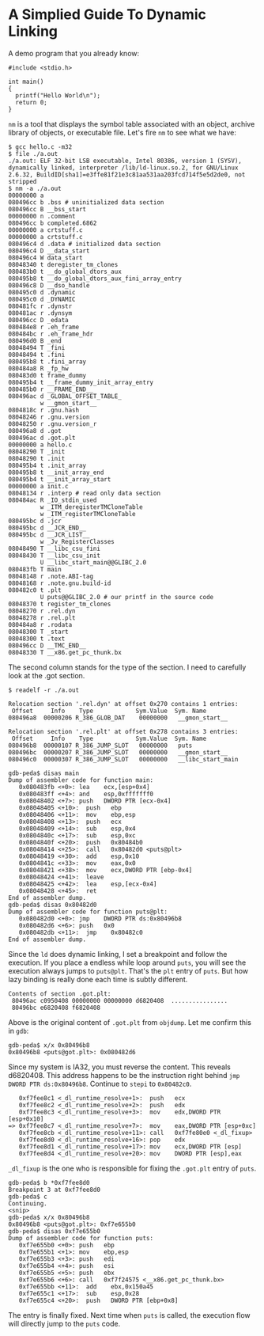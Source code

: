 # A Simplied Guide To Dynamic Linking

A demo program that you already know:

```
#include <stdio.h>

int main()
{
  printf("Hello World\n");
  return 0;
}
```

`nm` is a tool that displays the symbol table associated with an object, archive library of objects, or executable file. Let's fire `nm` to see what we have:

```
$ gcc hello.c -m32
$ file ./a.out
./a.out: ELF 32-bit LSB executable, Intel 80386, version 1 (SYSV), dynamically linked, interpreter /lib/ld-linux.so.2, for GNU/Linux 2.6.32, BuildID[sha1]=e3ffe81f21e3c81aa531aa203fcd714f5e5d2de0, not stripped
$ nm -a ./a.out
00000000 a
080496cc b .bss # uninitialized data section
080496cc B __bss_start
00000000 n .comment
080496cc b completed.6862
00000000 a crtstuff.c
00000000 a crtstuff.c
080496c4 d .data # initialized data section
080496c4 D __data_start
080496c4 W data_start
08048340 t deregister_tm_clones
080483b0 t __do_global_dtors_aux
080495b8 t __do_global_dtors_aux_fini_array_entry
080496c8 D __dso_handle
080495c0 d .dynamic
080495c0 d _DYNAMIC
080481fc r .dynstr
080481ac r .dynsym
080496cc D _edata
080484e8 r .eh_frame
080484bc r .eh_frame_hdr
080496d0 B _end
08048494 T _fini
08048494 t .fini
080495b8 t .fini_array
080484a8 R _fp_hw
080483d0 t frame_dummy
080495b4 t __frame_dummy_init_array_entry
080485b0 r __FRAME_END__
080496ac d _GLOBAL_OFFSET_TABLE_
         w __gmon_start__
0804818c r .gnu.hash
08048246 r .gnu.version
08048250 r .gnu.version_r
080496a8 d .got
080496ac d .got.plt
00000000 a hello.c
08048290 T _init
08048290 t .init
080495b4 t .init_array
080495b8 t __init_array_end
080495b4 t __init_array_start
00000000 a init.c
08048134 r .interp # read only data section
080484ac R _IO_stdin_used
         w _ITM_deregisterTMCloneTable
         w _ITM_registerTMCloneTable
080495bc d .jcr
080495bc d __JCR_END__
080495bc d __JCR_LIST__
         w _Jv_RegisterClasses
08048490 T __libc_csu_fini
08048430 T __libc_csu_init
         U __libc_start_main@@GLIBC_2.0
080483fb T main
08048148 r .note.ABI-tag
08048168 r .note.gnu.build-id
080482c0 t .plt
         U puts@@GLIBC_2.0 # our printf in the source code
08048370 t register_tm_clones
08048270 r .rel.dyn
08048278 r .rel.plt
080484a8 r .rodata
08048300 T _start
08048300 t .text
080496cc D __TMC_END__
08048330 T __x86.get_pc_thunk.bx
```

The second column stands for the type of the section. I need to carefully look at the .got section.

```
$ readelf -r ./a.out

Relocation section '.rel.dyn' at offset 0x270 contains 1 entries:
 Offset     Info    Type            Sym.Value  Sym. Name
080496a8  00000206 R_386_GLOB_DAT    00000000   __gmon_start__

Relocation section '.rel.plt' at offset 0x278 contains 3 entries:
 Offset     Info    Type            Sym.Value  Sym. Name
080496b8  00000107 R_386_JUMP_SLOT   00000000   puts
080496bc  00000207 R_386_JUMP_SLOT   00000000   __gmon_start__
080496c0  00000307 R_386_JUMP_SLOT   00000000   __libc_start_main
```

```
gdb-peda$ disas main
Dump of assembler code for function main:
   0x080483fb <+0>: lea    ecx,[esp+0x4]
   0x080483ff <+4>: and    esp,0xfffffff0
   0x08048402 <+7>: push   DWORD PTR [ecx-0x4]
   0x08048405 <+10>:  push   ebp
   0x08048406 <+11>:  mov    ebp,esp
   0x08048408 <+13>:  push   ecx
   0x08048409 <+14>:  sub    esp,0x4
   0x0804840c <+17>:  sub    esp,0xc
   0x0804840f <+20>:  push   0x80484b0
   0x08048414 <+25>:  call   0x80482d0 <puts@plt>
   0x08048419 <+30>:  add    esp,0x10
   0x0804841c <+33>:  mov    eax,0x0
   0x08048421 <+38>:  mov    ecx,DWORD PTR [ebp-0x4]
   0x08048424 <+41>:  leave
   0x08048425 <+42>:  lea    esp,[ecx-0x4]
   0x08048428 <+45>:  ret
End of assembler dump.
gdb-peda$ disas 0x80482d0
Dump of assembler code for function puts@plt:
   0x080482d0 <+0>: jmp    DWORD PTR ds:0x80496b8
   0x080482d6 <+6>: push   0x0
   0x080482db <+11>:  jmp    0x80482c0
End of assembler dump.
```

Since the `ld` does dynamic linking, I set a breakpoint and follow the execution. If you place a endless while loop around `puts`, you will see the execution always jumps to `puts@plt`. That's the `plt` entry of `puts`. But how lazy binding is really done each time is subtly different.

```
Contents of section .got.plt:
 80496ac c0950408 00000000 00000000 d6820408  ................
 80496bc e6820408 f6820408
```

 Above is the original content of `.got.plt` from `objdump`. Let me confirm this in `gdb`:

```
gdb-peda$ x/x 0x80496b8
0x80496b8 <puts@got.plt>: 0x080482d6
```

Since my system is IA32, you must reverse the content. This reveals d6820408. This address happens to be the instruction right behind `jmp    DWORD PTR ds:0x80496b8`. Continue to `stepi` to `0x80482c0`.

```
   0xf7fee8c1 <_dl_runtime_resolve+1>:  push   ecx
   0xf7fee8c2 <_dl_runtime_resolve+2>:  push   edx
   0xf7fee8c3 <_dl_runtime_resolve+3>:  mov    edx,DWORD PTR [esp+0x10]
=> 0xf7fee8c7 <_dl_runtime_resolve+7>:  mov    eax,DWORD PTR [esp+0xc]
   0xf7fee8cb <_dl_runtime_resolve+11>: call   0xf7fe80e0 <_dl_fixup>
   0xf7fee8d0 <_dl_runtime_resolve+16>: pop    edx
   0xf7fee8d1 <_dl_runtime_resolve+17>: mov    ecx,DWORD PTR [esp]
   0xf7fee8d4 <_dl_runtime_resolve+20>: mov    DWORD PTR [esp],eax
```

`_dl_fixup` is the one who is responsible for fixing the `.got.plt` entry of `puts`.

```
gdb-peda$ b *0xf7fee8d0
Breakpoint 3 at 0xf7fee8d0
gdb-peda$ c
Continuing.
<snip>
gdb-peda$ x/x 0x80496b8
0x80496b8 <puts@got.plt>: 0xf7e655b0
gdb-peda$ disas 0xf7e655b0
Dump of assembler code for function puts:
   0xf7e655b0 <+0>: push   ebp
   0xf7e655b1 <+1>: mov    ebp,esp
   0xf7e655b3 <+3>: push   edi
   0xf7e655b4 <+4>: push   esi
   0xf7e655b5 <+5>: push   ebx
   0xf7e655b6 <+6>: call   0xf7f24575 <__x86.get_pc_thunk.bx>
   0xf7e655bb <+11>:  add    ebx,0x150a45
   0xf7e655c1 <+17>:  sub    esp,0x28
   0xf7e655c4 <+20>:  push   DWORD PTR [ebp+0x8]
```

The entry is finally fixed. Next time when `puts` is called, the execution flow will directly jump to the `puts` code.

